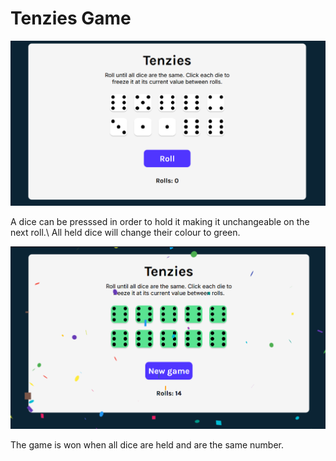 # Tenzies Game

![main screen](https://github.com/georgevigu/Tenzies-game/blob/main/tenzies-main-screen.png?raw=true)

A dice can be presssed in order to hold it making it unchangeable on the next roll.\ All held dice will change their colour to green.

![won screen](https://github.com/georgevigu/Tenzies-game/blob/main/tenzies-win.png?raw=true)

The game is won when all dice are held and are the same number.
